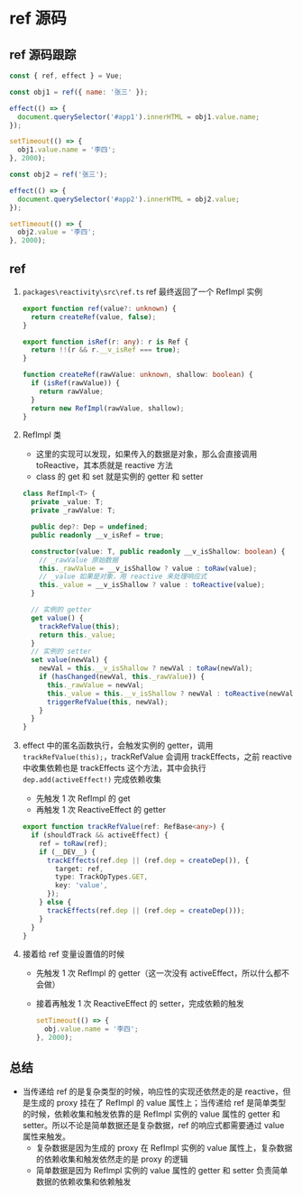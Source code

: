 # ref 源码

## ref 源码跟踪

```js
const { ref, effect } = Vue;

const obj1 = ref({ name: '张三' });

effect(() => {
  document.querySelector('#app1').innerHTML = obj1.value.name;
});

setTimeout(() => {
  obj1.value.name = '李四';
}, 2000);

const obj2 = ref('张三');

effect(() => {
  document.querySelector('#app2').innerHTML = obj2.value;
});

setTimeout(() => {
  obj2.value = '李四';
}, 2000);
```

## ref

1. `packages\reactivity\src\ref.ts` ref 最终返回了一个 RefImpl 实例

   ```ts
   export function ref(value?: unknown) {
     return createRef(value, false);
   }

   export function isRef(r: any): r is Ref {
     return !!(r && r.__v_isRef === true);
   }

   function createRef(rawValue: unknown, shallow: boolean) {
     if (isRef(rawValue)) {
       return rawValue;
     }
     return new RefImpl(rawValue, shallow);
   }
   ```

2. RefImpl 类

   - 这里的实现可以发现，如果传入的数据是对象，那么会直接调用 toReactive，其本质就是 reactive 方法
   - class 的 get 和 set 就是实例的 getter 和 setter

   ```ts
   class RefImpl<T> {
     private _value: T;
     private _rawValue: T;

     public dep?: Dep = undefined;
     public readonly __v_isRef = true;

     constructor(value: T, public readonly __v_isShallow: boolean) {
       // _rawValue 原始数据
       this._rawValue = __v_isShallow ? value : toRaw(value);
       // _value 如果是对象，用 reactive 来处理响应式
       this._value = __v_isShallow ? value : toReactive(value);
     }

     // 实例的 getter
     get value() {
       trackRefValue(this);
       return this._value;
     }
     // 实例的 setter
     set value(newVal) {
       newVal = this.__v_isShallow ? newVal : toRaw(newVal);
       if (hasChanged(newVal, this._rawValue)) {
         this._rawValue = newVal;
         this._value = this.__v_isShallow ? newVal : toReactive(newVal);
         triggerRefValue(this, newVal);
       }
     }
   }
   ```

3. effect 中的匿名函数执行，会触发实例的 getter，调用 `trackRefValue(this);`，trackRefValue 会调用 trackEffects，之前 reactive 中收集依赖也是 trackEffects 这个方法，其中会执行 `dep.add(activeEffect!)` 完成依赖收集

   - 先触发 1 次 RefImpl 的 get
   - 再触发 1 次 ReactiveEffect 的 getter

   ```ts
   export function trackRefValue(ref: RefBase<any>) {
     if (shouldTrack && activeEffect) {
       ref = toRaw(ref);
       if (__DEV__) {
         trackEffects(ref.dep || (ref.dep = createDep()), {
           target: ref,
           type: TrackOpTypes.GET,
           key: 'value',
         });
       } else {
         trackEffects(ref.dep || (ref.dep = createDep()));
       }
     }
   }
   ```

4. 接着给 ref 变量设置值的时候

   - 先触发 1 次 RefImpl 的 getter（这一次没有 activeEffect，所以什么都不会做）
   - 接着再触发 1 次 ReactiveEffect 的 setter，完成依赖的触发

     ```ts
     setTimeout(() => {
       obj.value.name = '李四';
     }, 2000);
     ```

## 总结

- 当传递给 ref 的是复杂类型的时候，响应性的实现还依然走的是 reactive，但是生成的 proxy 挂在了 RefImpl 的 value 属性上；当传递给 ref 是简单类型的时候，依赖收集和触发依靠的是 RefImpl 实例的 value 属性的 getter 和 setter。所以不论是简单数据还是复杂数据，ref 的响应式都需要通过 value 属性来触发。
  - 复杂数据是因为生成的 proxy 在 RefImpl 实例的 value 属性上，复杂数据的依赖收集和触发依然走的是 proxy 的逻辑
  - 简单数据是因为 RefImpl 实例的 value 属性的 getter 和 setter 负责简单数据的依赖收集和依赖触发
